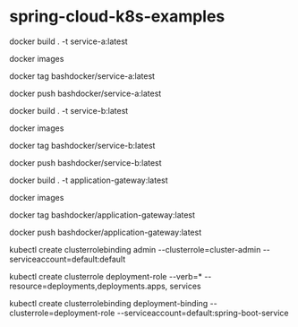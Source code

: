 # spring-cloud-k8s-examples

docker build . -t service-a:latest

docker images

docker tag <image-id> bashdocker/service-a:latest
  
docker push bashdocker/service-a:latest


docker build . -t service-b:latest

docker images

docker tag <image-id> bashdocker/service-b:latest
  
docker push bashdocker/service-b:latest


docker build . -t application-gateway:latest

docker images

docker tag <image-id> bashdocker/application-gateway:latest
  
docker push bashdocker/application-gateway:latest


kubectl create clusterrolebinding admin --clusterrole=cluster-admin --serviceaccount=default:default

kubectl create clusterrole deployment-role --verb=* --resource=deployments,deployments.apps, services

kubectl create clusterrolebinding deployment-binding --clusterrole=deployment-role --serviceaccount=default:spring-boot-service